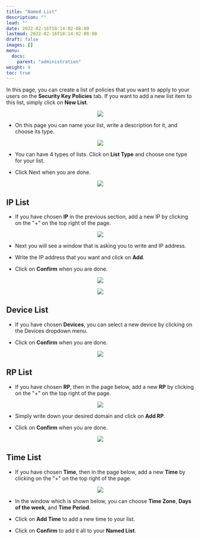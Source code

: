 ```yaml
---
title: "Named List"
description: ""
lead: ""
date: 2022-02-16T18:14:02-08:00
lastmod: 2022-02-16T18:14:02-08:00
draft: false
images: []
menu:
  docs:
    parent: "administration"
weight: 9
toc: true
---
```


In this page, you can create a list of policies that you want to apply to your users on the **Security Key Policies** tab.
If you want to add a new list item to this list, simply click on **New List**.

<p align="center">
    <img src="/images/vendor/Panel/namedlist_1.png" class="doc-img-frame">
</p>

- On this page you can name your list, write a description for it, and choose its type.

<p align="center">
    <img src="/images/vendor/Panel/namedlist_2.png" class="doc-img-frame">
</p>

- You can have 4 types of lists. Click on **List Type** and choose one type for your list.

- Click Next when you are done.

<p align="center">
    <img src="/images/vendor/Panel/namedlist_3.png" class="doc-img-frame">
</p>

## IP List

- If you have chosen **IP** in the previous section, add a new IP by clicking on the "+" on the top right of the page.

<p align="center">
    <img src="/images/vendor/Panel/namedlist_4.png" class="doc-img-frame">
</p>

- Next you will see a window that is asking you to write and IP address.

- Write the IP address that you want and click on **Add**.

- Click on **Confirm** when you are done.

<p align="center">
    <img src="/images/vendor/Panel/namedlist_5.png" class="doc-img-frame">
</p>

<p align="center">
    <img src="/images/vendor/Panel/namedlist_6.png" class="doc-img-frame">
</p>

## Device List

- If you have chosen **Devices**, you can select a new device by clicking on the Devices dropdown menu.

- Click on **Confirm** when you are done.

<p align="center">
    <img src="/images/vendor/Panel/namedlist_7.png" class="doc-img-frame">
</p>

## RP List

- If you have chosen **RP**, then in the page below, add a new **RP** by clicking on the "+" on the top right of the page.

<p align="center">
    <img src="/images/vendor/Panel/namedlist_8.png" class="doc-img-frame">
</p>

- Simply write down your desired domain and click on **Add RP**.

- Click on **Confirm** when you are done.

<p align="center">
    <img src="/images/vendor/Panel/namedlist_10.png" class="doc-img-frame">
</p>

## Time List

- If you have chosen **Time**, then in the page below, add a new **Time** by clicking on the "+" on the top right of the page.

<p align="center">
    <img src="/images/vendor/Panel/namedlist_9.png" class="doc-img-frame">
</p>

- In the window which is shown below, you can choose **Time Zone**, **Days of the week**, and **Time Period**.

- Click on **Add Time** to add a new time to your list.

- Click on **Confirm** to add it all to your **Named List**.
